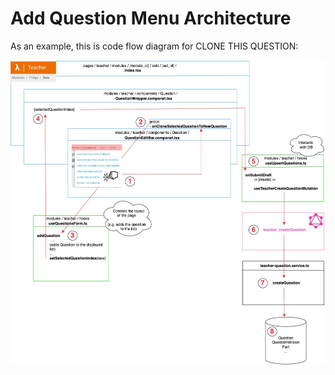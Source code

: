 # Add Question Menu Architecture

As an example, this is code flow diagram for CLONE THIS QUESTION:

![Screenshot](screenshots/EditQuestionMenuArchitecture.jpg)